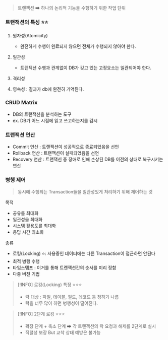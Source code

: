 
> 트랜잭션 ➡ 하나의 논리적 기능을 수행하기 위한 작업 단위 


### 트랜잭션의 특성 ⭐⭐

1. 원자성(Atomicity)
	- 완전하게 수행이 완료되지 않으면 전체가 수행되지 않아야 한다.
	
2. 일관성 
	- 트랜잭션 수행과 관계없이 DB가 갖고 있는 고정요소는 일관되어야 한다.
3. 격리성 
4. 영속성 : 결과가 db에 완전히 기억된다.

### CRUD Matrix 

- DB의 트랜잭션을 분석하는 도구
- ex. DB가 어느 시점에 읽고 쓰고하는지를 감시

### 트랜잭션 연산

- Commit 연산 : 트랜잭션이 성공적으로 종료되었음을 선언
- Rollback 연산 : 트랜잭션이 실패되었음을 선언
- Recovery 연산 : 트랜잭션 중 장애로 인해 손상된 DB를 이전의 상태로 복구시키는 연산


### 병행 제어 

> 동시에 수행되는 Transaction들을 일관성있게 처리하기 위해 제어하는 것 

목적 
- 공유를 최대화
- 일관성을 최대화
- 시스템 활용도를 최대화
- 응답 시간 최소화

종류
- 로킹(Locking) ⭐: 사용중인 데이터에는 다른 Transaction이 접근하면 안된다
- 최적 병행 수행
- 타임스탬프 : 이거를 통해 트랜잭션간의 순서를 미리 정함 
- 다중 버전 기법 

> [!INFO] 로킹(Locking) 특징 ⭐⭐⭐
> - 락 대상 : 파일, 테이블, 필드, 레코드 등  정하기 나름
> - 락을 너무 많이 하면 병행성이 떨어진다.
> 

> [!INFO] 2단계 로킹  ⭐⭐⭐
> - 확장 단계 + 축소 단계 ➡ 각 트랜잭션의 락 요청과 해제를 2단계로 실시
> - 직렬성 보장 But 교착 상태 예방은 불가능






